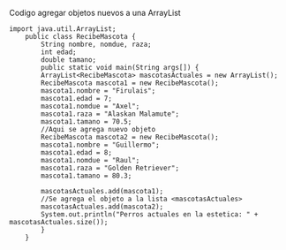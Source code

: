 Codigo agregar objetos nuevos a una ArrayList


    import java.util.ArrayList;
        public class RecibeMascota {
            String nombre, nomdue, raza;
            int edad;
            double tamano;
            public static void main(String args[]) {
            ArrayList<RecibeMascota> mascotasActuales = new ArrayList();
            RecibeMascota mascota1 = new RecibeMascota();
            mascota1.nombre = "Firulais";
            mascota1.edad = 7;
            mascota1.nomdue = "Axel";
            mascota1.raza = "Alaskan Malamute";
            mascota1.tamano = 70.5;
            //Aqui se agrega nuevo objeto
            RecibeMascota mascota2 = new RecibeMascota();
            mascota1.nombre = "Guillermo";
            mascota1.edad = 8;
            mascota1.nomdue = "Raul";
            mascota1.raza = "Golden Retriever";
            mascota1.tamano = 80.3;

            mascotasActuales.add(mascota1);
            //Se agrega el objeto a la lista <mascotasActuales>
            mascotasActuales.add(mascota2);
            System.out.println("Perros actuales en la estetica: " + mascotasActuales.size());
            }
        }
